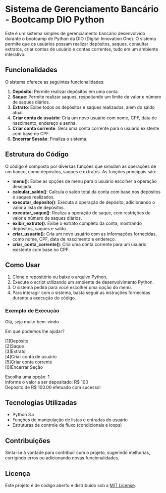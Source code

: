 # Sistema de Gerenciamento Bancário - Bootcamp DIO Python

Este é um sistema simples de gerenciamento bancário desenvolvido durante o bootcamp de Python da DIO (Digital Innovation One). O sistema permite que os usuários possam realizar depósitos, saques, consultar extratos, criar contas de usuário e contas correntes, tudo em um ambiente interativo.

## Funcionalidades

O sistema oferece as seguintes funcionalidades:

1. **Depósito**: Permite realizar depósitos em uma conta.
2. **Saque**: Permite realizar saques, respeitando um limite de valor e número de saques diários.
3. **Extrato**: Exibe todos os depósitos e saques realizados, além do saldo atual.
4. **Criar conta de usuário**: Cria um novo usuário com nome, CPF, data de nascimento, endereço e senha.
5. **Criar conta corrente**: Gera uma conta corrente para o usuário existente com base no CPF.
6. **Encerrar Sessão**: Finaliza o sistema.

## Estrutura do Código

O código é composto por diversas funções que simulam as operações de um banco, como depósitos, saques e extratos. As funções principais são:

- **menu()**: Exibe as opções de menu para o usuário escolher a operação desejada.
- **calcular_saldo()**: Calcula o saldo total da conta com base nos depósitos e saques realizados.
- **executar_deposito()**: Executa a operação de depósito, adicionando o valor à lista de depósitos.
- **executar_saque()**: Realiza a operação de saque, com restrições de valor e número de saques diários.
- **exibir_extrato()**: Exibe o extrato completo da conta, mostrando depósitos, saques e saldo.
- **criar_usuario()**: Cria um novo usuário com as informações fornecidas, como nome, CPF, data de nascimento e endereço.
- **criar_conta_corrente()**: Cria uma conta corrente para um usuário existente com base no CPF.

## Como Usar

1. Clone o repositório ou baixe o arquivo Python.
2. Execute o script utilizando um ambiente de desenvolvimento Python.
3. O sistema pedirá para você escolher uma opção do menu.
4. Para interagir com o sistema, basta seguir as instruções fornecidas durante a execução do código.

### Exemplo de Execução

Olá, seja muito bem-vindo

Em que podemos lhe ajudar?

[1]Depósito <br>
[2]Saque <br>
[3]Extrato <br>
[4]Criar conta de usuário <br>
[5]Criar conta corrente <br>
[0]Encerrar Seção <br>

Escolha uma opção: 1 <br>
Informe o valor a ser depositado: R$ 100 <br>
Depósito de R$ 100.00 efetuado com sucesso! <br>


## Tecnologias Utilizadas

- Python 3.x
- Funções de manipulação de listas e entradas do usuário
- Estruturas de controle de fluxo (condicionais e loops)

## Contribuições

Sinta-se à vontade para contribuir com o projeto, sugerindo melhorias, corrigindo erros ou adicionando novas funcionalidades.

## Licença

Este projeto é de código aberto e distribuído sob a [MIT License](LICENSE).
